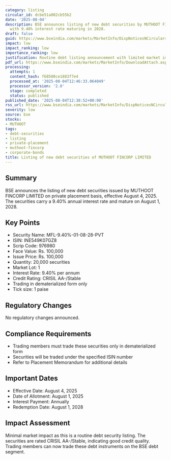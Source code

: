 ```yaml
---
category: listing
circular_id: dcbe51a002cb55b2
date: '2025-08-04'
description: BSE announces listing of new debt securities by MUTHOOT FINCORP LIMITED
  with 9.40% interest rate maturing in 2028.
draft: false
guid: https://www.bseindia.com/markets/MarketInfo/DispNoticesNCirculars.aspx?Noticeid={1CD3371A-8A1F-43E0-A280-A5D2139517BC}&noticeno=20250804-26&dt=08/04/2025&icount=26&totcount=31&flag=0
impact: low
impact_ranking: low
importance_ranking: low
justification: Routine debt listing announcement with limited market impact
pdf_url: https://www.bseindia.com/markets/MarketInfo/DownloadAttach.aspx?id=20250804-26&attachedId=
processing:
  attempts: 1
  content_hash: f68500ce1883f7e4
  processed_at: '2025-08-04T12:46:33.064049'
  processor_version: '2.0'
  stage: completed
  status: published
published_date: '2025-08-04T12:38:52+00:00'
rss_url: https://www.bseindia.com/markets/MarketInfo/DispNoticesNCirculars.aspx?Noticeid={1CD3371A-8A1F-43E0-A280-A5D2139517BC}&noticeno=20250804-26&dt=08/04/2025&icount=26&totcount=31&flag=0
severity: low
source: bse
stocks:
- MUTHOOT
tags:
- debt-securities
- listing
- private-placement
- muthoot-fincorp
- corporate-bonds
title: Listing of new debt securities of MUTHOOT FINCORP LIMITED
---
```


## Summary

BSE announces the listing of new debt securities issued by MUTHOOT FINCORP LIMITED on private placement basis, effective August 4, 2025. The securities carry a 9.40% annual interest rate and mature on August 1, 2028.

## Key Points

- Security Name: MFL-9.40%-01-08-28-PVT
- ISIN: INE549K07GZ8
- Scrip Code: 976980
- Face Value: Rs. 100,000
- Issue Price: Rs. 100,000
- Quantity: 20,000 securities
- Market Lot: 1
- Interest Rate: 9.40% per annum
- Credit Rating: CRISIL AA-/Stable
- Trading in dematerialized form only
- Tick size: 1 paise

## Regulatory Changes

No regulatory changes announced.

## Compliance Requirements

- Trading members must trade these securities only in dematerialized form
- Securities will be traded under the specified ISIN number
- Refer to Placement Memorandum for additional details

## Important Dates

- Effective Date: August 4, 2025
- Date of Allotment: August 1, 2025
- Interest Payment: Annually
- Redemption Date: August 1, 2028

## Impact Assessment

Minimal market impact as this is a routine debt security listing. The securities are rated CRISIL AA-/Stable, indicating good credit quality. Trading members can now trade these debt instruments on the BSE debt segment.